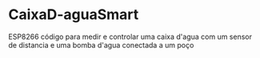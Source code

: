 # CaixaD-aguaSmart
ESP8266 código para medir e controlar uma caixa d'agua com um sensor de distancia e uma bomba d'agua conectada a um poço
